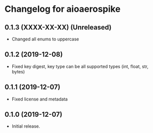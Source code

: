 # Changelog for aioaerospike

## 0.1.3 (XXXX-XX-XX) (Unreleased)
- Changed all enums to uppercase

## 0.1.2 (2019-12-08)
- Fixed key digest, key type can be all supported types (int, float, str, bytes)

## 0.1.1 (2019-12-07)
- Fixed license and metadata

## 0.1.0 (2019-12-07)

- Initial release.
